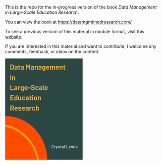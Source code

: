 This is the repo for the in-progress version of the book *Data Management in Large-Scale Education Research*. 

You can view the book at https://datamgmtinedresearch.com/

To see a previous version of this material in module format, visit this [website](https://cghlewis.github.io/mpsi-data-training/). 

If you are interested in this material and want to contribute, I welcome any comments, feedback, or ideas on the content.

<img src="book_featured.PNG" class="cover" width="250" height="328"/>
